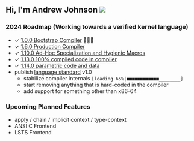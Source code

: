 ## Hi, I'm Andrew Johnson ![](https://komarev.com/ghpvc/?username=andrew-johnson-4)

### 2024 Roadmap (Working towards a verified kernel language)

* ✓ [1.0.0 Bootstrap Compiler](https://github.com/andrew-johnson-4/lambda-mountain/releases/tag/1.0.0) 🥳🎉🎁
* ✓ [1.6.0 Production Compiler](https://github.com/andrew-johnson-4/lambda-mountain/releases/tag/1.6.0)
* ✓ [1.10.0 Ad-Hoc Specialization and Hygienic Macros](https://github.com/andrew-johnson-4/lambda-mountain/releases/tag/1.10.0)
* ✓ [1.13.0 100% compiled code in compiler](https://github.com/andrew-johnson-4/lambda-mountain/releases/tag/1.13.0)
* ✓ [1.14.0 parametric code and data](https://github.com/andrew-johnson-4/lambda-mountain/releases/tag/1.14.0)
* publish [language standard](https://github.com/andrew-johnson-4/lambda-mountain/wiki/Unopinionated-Philosophy#standards) v1.0
  * stabilize compiler internals `[loading 65%|■■■■■■■■■■■■________]`
  * start removing anything that is hard-coded in the compiler
  * add support for something other than x86-64

### Upcoming Planned Features
* apply / chain / implicit context / type-context
* ANSI C Frontend
* LSTS Frontend

